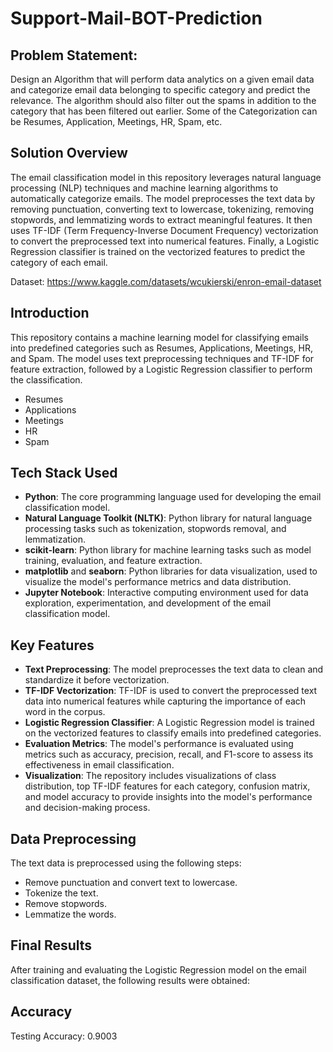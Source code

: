 # Support-Mail-BOT-Prediction
## Problem Statement:
Design an Algorithm that will perform data analytics on a given email data and categorize email data belonging to specific category and predict the relevance. The algorithm should also filter out the spams in addition to the category that has been filtered out earlier. Some of the Categorization can be Resumes, Application, Meetings, HR, Spam, etc.

## Solution Overview

The email classification model in this repository leverages natural language processing (NLP) techniques and machine learning algorithms to automatically categorize emails. The model preprocesses the text data by removing punctuation, converting text to lowercase, tokenizing, removing stopwords, and lemmatizing words to extract meaningful features. It then uses TF-IDF (Term Frequency-Inverse Document Frequency) vectorization to convert the preprocessed text into numerical features. Finally, a Logistic Regression classifier is trained on the vectorized features to predict the category of each email.


Dataset: https://www.kaggle.com/datasets/wcukierski/enron-email-dataset


## Introduction

This repository contains a machine learning model for classifying emails into predefined categories such as Resumes, Applications, Meetings, HR, and Spam. The model uses text preprocessing techniques and TF-IDF for feature extraction, followed by a Logistic Regression classifier to perform the classification.
- Resumes
- Applications
- Meetings
- HR
- Spam

## Tech Stack Used

- **Python**: The core programming language used for developing the email classification model.
- **Natural Language Toolkit (NLTK)**: Python library for natural language processing tasks such as tokenization, stopwords removal, and lemmatization.
- **scikit-learn**: Python library for machine learning tasks such as model training, evaluation, and feature extraction.
- **matplotlib** and **seaborn**: Python libraries for data visualization, used to visualize the model's performance metrics and data distribution.
- **Jupyter Notebook**: Interactive computing environment used for data exploration, experimentation, and development of the email classification model.

## Key Features

- **Text Preprocessing**: The model preprocesses the text data to clean and standardize it before vectorization.
- **TF-IDF Vectorization**: TF-IDF is used to convert the preprocessed text data into numerical features while capturing the importance of each word in the corpus.
- **Logistic Regression Classifier**: A Logistic Regression model is trained on the vectorized features to classify emails into predefined categories.
- **Evaluation Metrics**: The model's performance is evaluated using metrics such as accuracy, precision, recall, and F1-score to assess its effectiveness in email classification.
- **Visualization**: The repository includes visualizations of class distribution, top TF-IDF features for each category, confusion matrix, and model accuracy to provide insights into the model's performance and decision-making process.


## Data Preprocessing

The text data is preprocessed using the following steps:
- Remove punctuation and convert text to lowercase.
- Tokenize the text.
- Remove stopwords.
- Lemmatize the words.

## Final Results

After training and evaluating the Logistic Regression model on the email classification dataset, the following results were obtained:

## Accuracy
Testing Accuracy: 0.9003
